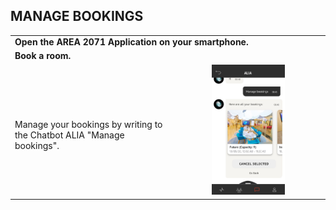 ## MANAGE BOOKINGS <br>

<table>
  <thead>
  </thead>
  <tbody>
    <tr>
    <tr><td colspan="3"><b>Open the AREA 2071 Application on your smartphone.</b></td>      
    </tr>
    <tr>
    <tr><td colspan="3"><b>Book a room.</b></td>      
    </tr>
    <tr>
    <td style="text-align: left"><p><b></b></p>Manage your bookings by writing to the Chatbot ALIA  "Manage bookings".</td>
    <td style="text-align: center"><img src="managebookings.jpg"{ width=50% } alt="Alia Step 3"></td>
    </tr>
  </tbody>
</table>
